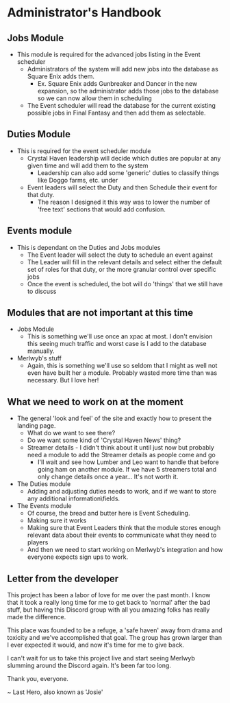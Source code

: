 # Administrator's Handbook


## Jobs Module

- This module is required for the advanced jobs listing in the Event scheduler
    - Administrators of the system will add new jobs into the database as Square Enix adds them. 
        - Ex. Square Enix adds Gunbreaker and Dancer in the new expansion, so the administrator adds those jobs to the database so we can now allow them in scheduling
    - The Event scheduler will read the database for the current existing possible jobs in Final Fantasy and then add them as selectable.

## Duties Module

- This is required for the event scheduler module
    - Crystal Haven leadership will decide which duties are popular at any given time and will add them to the system
        - Leadership can also add some 'generic' duties to classify things like Doggo farms, etc. under
    - Event leaders will select the Duty and then Schedule their event for that duty. 
        - The reason I designed it this way was to lower the number of 'free text' sections that would add confusion.

## Events module

- This is dependant on the Duties and Jobs modules
    - The Event leader will select the duty to schedule an event against
    - The Leader will fill in the relevant details and select either the default set of roles for that duty, or the more granular control over specific jobs
    - Once the event is scheduled, the bot will do 'things' that we still have to discuss

## Modules that are not important at this time

- Jobs Module
    - This is something we'll use once an xpac at most. I don't envision this seeing much traffic and worst case is I add to the database manually. 
- Merlwyb's stuff
    - Again, this is something we'll use so seldom that I might as well not even have built her a module. Probably wasted more time than was necessary. But I love her!


## What we need to work on at the moment

- The general 'look and feel' of the site and exactly how to present the landing page. 
    - What do we want to see there? 
    - Do we want some kind of 'Crystal Haven News' thing? 
    - Streamer details - I didn't think about it until just now but probably need a module to add the Streamer details as people come and go
        - I'll wait and see how Lumber and Leo want to handle that before going ham on another module. If we have 5 streamers total and only change details once a year... It's not worth it.
- The Duties module
    - Adding and adjusting duties needs to work, and if we want to store any additional information\fields. 
- The Events module
    - Of course, the bread and butter here is Event Scheduling. 
    - Making sure it works
    - Making sure that Event Leaders think that the module stores enough relevant data about their events to communicate what they need to players
    - And then we need to start working on Merlwyb's integration and how everyone expects sign ups to work. 

## Letter from the developer


This project has been a labor of love for me over the past month. I know that it took a really long time for me to get back to 'normal' after the bad stuff, but having this Discord group with all you amazing folks has really made the difference. 

This place was founded to be a refuge, a 'safe haven' away from drama and toxicity and we've accomplished that goal. The group has grown larger than I ever expected it would, and now it's time for me to give back.

I can't wait for us to take this project live and start seeing Merlwyb slumming around the Discord again. It's been far too long. 

Thank you, everyone. 

~ Last Hero, also known as 'Josie'
